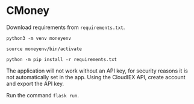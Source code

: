 # CMoney

Download requirements from `requirements.txt`. 
    
    python3 -m venv moneyenv
    
    source moneyenv/bin/activate
    
    python -m pip install -r requirements.txt

The application will not work without an API key, for security reasons it is not automatically set in the app. 
Using the CloudIEX API, create account and export the API key.

Run the command `flask run`. 
